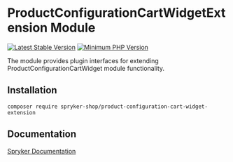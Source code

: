 # ProductConfigurationCartWidgetExtension Module
[![Latest Stable Version](https://poser.pugx.org/spryker-shop/product-configuration-cart-widget-extension/v/stable.svg)](https://packagist.org/packages/spryker-shop/product-configuration-cart-widget-extension)
[![Minimum PHP Version](https://img.shields.io/badge/php-%3E%3D%207.4-8892BF.svg)](https://php.net/)

The module provides plugin interfaces for extending ProductConfigurationCartWidget module functionality.

## Installation

```
composer require spryker-shop/product-configuration-cart-widget-extension
```

## Documentation

[Spryker Documentation](https://docs.spryker.com)
